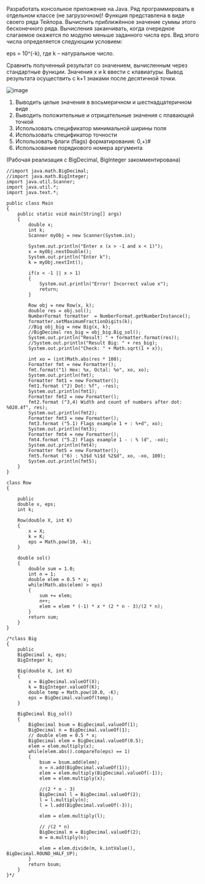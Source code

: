 Разработать консольное приложение на Java. Ряд программировать в отдельном классе (не загрузочном)! Функция представлена в виде своего ряда Тейлора. Вычислить приближённое значение суммы этого бесконечного ряда. Вычисления заканчивать, когда очередное слагаемое окажется по модулю меньше заданного числа eps. Вид этого числа определяется следующим условием:

eps = 10^(-k), где k – натуральное число.

Сравнить полученный результат со значением, вычисленным через стандартные функции. Значения x и k ввести с клавиатуры. Вывод результата осуществить с k+1 знаками после десятичной точки.

![image](https://user-images.githubusercontent.com/108521250/197482742-2e7c9875-1491-4826-8f07-4e701aa252c6.png)

1. Выводить целые значения в восьмеричном и шестнадцатеричном виде
2. Выводить положительные и отрицательные значения с плавающей точкой
3. Использовать спецификатор минимальной ширины поля
4. Использовать спецификатор точности
5. Использовать флаги (flags) форматирования: 0,+)#
6. Использование порядкового номера аргумента

(Рабочая реализация с BigDecimal, BigInteger закомментирована)

```
//import java.math.BigDecimal;
//import java.math.BigInteger;
import java.util.Scanner;
import java.util.*;
import java.text.*;

public class Main
{
    public static void main(String[] args)
    {
        double x;
        int k;
        Scanner myObj = new Scanner(System.in);

        System.out.println("Enter x (x > -1 and x < 1)");
        x = myObj.nextDouble();
        System.out.println("Enter k");
        k = myObj.nextInt();

        if(x < -1 || x > 1)
        {
            System.out.println("Error! Incorrect value x");
            return;
        }

        Row obj = new Row(x, k);
        double res = obj.sol();
        NumberFormat formatter  = NumberFormat.getNumberInstance();
        formatter.setMaximumFractionDigits(k);
        //Big obj_big = new Big(x, k);
        //BigDecimal res_big = obj_big.Big_sol();
        System.out.println("Result: " + formatter.format(res));
        //System.out.println("Result Big: " + res_big);
        System.out.println("Check: " + Math.sqrt(1 + x));

        int xo = (int)Math.abs(res * 100);
        Formatter fmt = new Formatter();
        fmt.format("1) Hex: %x, Octal: %o", xo, xo);
        System.out.println(fmt);
        Formatter fmt1 = new Formatter();
        fmt1.format ("2) Dot: %f", -res);
        System.out.println(fmt1);
        Formatter fmt2 = new Formatter();
        fmt2.format ("3,4) Width and count of numbers after dot: %020.4f", res);
        System.out.println(fmt2);
        Formatter fmt3 = new Formatter();
        fmt3.format ("5.1) Flags example 1 + : %+d", xo);
        System.out.println(fmt3);
        Formatter fmt4 = new Formatter();
        fmt4.format ("5.2) Flags example 1 - : % (d", -xo);
        System.out.println(fmt4);
        Formatter fmt5 = new Formatter();
        fmt5.format ("6) : %3$d %1$d %2$d", xo, -xo, 100);
        System.out.println(fmt5);
    }
}

class Row
{

    public
    double x, eps;
    int k;

    Row(double X, int K)
    {
        x = X;
        k = K;
        eps = Math.pow(10, -k);
    }

    double sol()
    {
        double sum = 1.0;
        int n = 1;
        double elem = 0.5 * x;
        while(Math.abs(elem) > eps)
        {
            sum += elem;
            n++;
            elem = elem * (-1) * x * (2 * n - 3)/(2 * n);
        }
        return sum;
    }
}

/*class Big
{
    public
    BigDecimal x, eps;
    BigInteger k;

    Big(double X, int K)
    {
        x = BigDecimal.valueOf(X);
        k = BigInteger.valueOf(K);
        double temp = Math.pow(10.0, -K);
        eps = BigDecimal.valueOf(temp);
    }

    BigDecimal Big_sol()
    {
        BigDecimal bsum = BigDecimal.valueOf(1);
        BigDecimal n = BigDecimal.valueOf(1);
        // double elem = 0.5 * x;
        BigDecimal elem = BigDecimal.valueOf(0.5);
        elem = elem.multiply(x);
        while(elem.abs().compareTo(eps) == 1)
        {
            bsum = bsum.add(elem);
            n = n.add(BigDecimal.valueOf(1));
            elem = elem.multiply(BigDecimal.valueOf(-1));
            elem = elem.multiply(x);

            //(2 * n - 3)
            BigDecimal l = BigDecimal.valueOf(2);
            l = l.multiply(n);
            l = l.add(BigDecimal.valueOf(-3));

            elem = elem.multiply(l);

            // /(2 * n)
            BigDecimal m = BigDecimal.valueOf(2);
            m = m.multiply(n);

            elem = elem.divide(m, k.intValue(), BigDecimal.ROUND_HALF_UP);
        }
        return bsum;
    }
}*/
```
